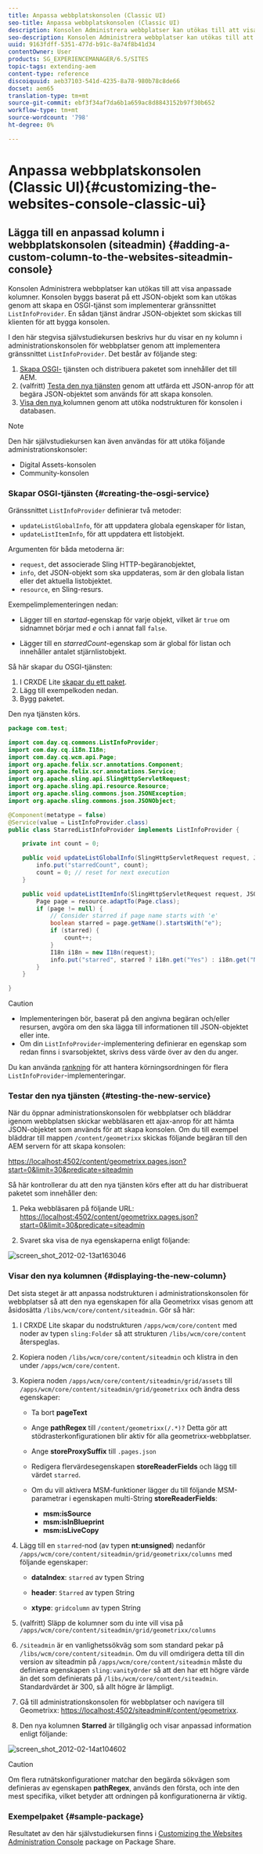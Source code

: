 ```yaml
---
title: Anpassa webbplatskonsolen (Classic UI)
seo-title: Anpassa webbplatskonsolen (Classic UI)
description: Konsolen Administrera webbplatser kan utökas till att visa anpassade kolumner
seo-description: Konsolen Administrera webbplatser kan utökas till att visa anpassade kolumner
uuid: 9163fdff-5351-477d-b91c-8a74f8b41d34
contentOwner: User
products: SG_EXPERIENCEMANAGER/6.5/SITES
topic-tags: extending-aem
content-type: reference
discoiquuid: aeb37103-541d-4235-8a78-980b78c8de66
docset: aem65
translation-type: tm+mt
source-git-commit: ebf3f34af7da6b1a659ac8d8843152b97f30b652
workflow-type: tm+mt
source-wordcount: '798'
ht-degree: 0%

---
```



# Anpassa webbplatskonsolen (Classic UI){#customizing-the-websites-console-classic-ui}

## Lägga till en anpassad kolumn i webbplatskonsolen (siteadmin) {#adding-a-custom-column-to-the-websites-siteadmin-console}

Konsolen Administrera webbplatser kan utökas till att visa anpassade kolumner. Konsolen byggs baserat på ett JSON-objekt som kan utökas genom att skapa en OSGI-tjänst som implementerar gränssnittet `ListInfoProvider`. En sådan tjänst ändrar JSON-objektet som skickas till klienten för att bygga konsolen.

I den här stegvisa självstudiekursen beskrivs hur du visar en ny kolumn i administrationskonsolen för webbplatser genom att implementera gränssnittet `ListInfoProvider`. Det består av följande steg:

1. [Skapa OSGI-](#creating-the-osgi-service) tjänsten och distribuera paketet som innehåller det till AEM.
1. (valfritt) [Testa den nya tjänsten](#testing-the-new-service) genom att utfärda ett JSON-anrop för att begära JSON-objektet som används för att skapa konsolen.
1. [Visa den nya ](#displaying-the-new-column) kolumnen genom att utöka nodstrukturen för konsolen i databasen.

>[!NOTE]
>
>Den här självstudiekursen kan även användas för att utöka följande administrationskonsoler:
>
>* Digital Assets-konsolen
>* Community-konsolen

>



### Skapar OSGI-tjänsten {#creating-the-osgi-service}

Gränssnittet `ListInfoProvider` definierar två metoder:

* `updateListGlobalInfo`, för att uppdatera globala egenskaper för listan,
* `updateListItemInfo`, för att uppdatera ett listobjekt.

Argumenten för båda metoderna är:

* `request`, det associerade Sling HTTP-begäranobjektet,
* `info`, det JSON-objekt som ska uppdateras, som är den globala listan eller det aktuella listobjektet.
* `resource`, en Sling-resurs.

Exempelimplementeringen nedan:

* Lägger till en *startad*-egenskap för varje objekt, vilket är `true` om sidnamnet börjar med *e* och i annat fall `false`.

* Lägger till en *starredCount*-egenskap som är global för listan och innehåller antalet stjärnlistobjekt.

Så här skapar du OSGI-tjänsten:

1. I CRXDE Lite [skapar du ett paket](/help/sites-developing/developing-with-crxde-lite.md#managing-a-bundle).
1. Lägg till exempelkoden nedan.
1. Bygg paketet.

Den nya tjänsten körs.

```java
package com.test;

import com.day.cq.commons.ListInfoProvider;
import com.day.cq.i18n.I18n;
import com.day.cq.wcm.api.Page;
import org.apache.felix.scr.annotations.Component;
import org.apache.felix.scr.annotations.Service;
import org.apache.sling.api.SlingHttpServletRequest;
import org.apache.sling.api.resource.Resource;
import org.apache.sling.commons.json.JSONException;
import org.apache.sling.commons.json.JSONObject;

@Component(metatype = false)
@Service(value = ListInfoProvider.class)
public class StarredListInfoProvider implements ListInfoProvider {

    private int count = 0;

    public void updateListGlobalInfo(SlingHttpServletRequest request, JSONObject info, Resource resource) throws JSONException {
        info.put("starredCount", count);
        count = 0; // reset for next execution
    }

    public void updateListItemInfo(SlingHttpServletRequest request, JSONObject info, Resource resource) throws JSONException {
        Page page = resource.adaptTo(Page.class);
        if (page != null) {
            // Consider starred if page name starts with 'e'
            boolean starred = page.getName().startsWith("e");
            if (starred) {
                count++;
            }
            I18n i18n = new I18n(request);
            info.put("starred", starred ? i18n.get("Yes") : i18n.get("No"));
        }
    }

}
```

>[!CAUTION]
>
>* Implementeringen bör, baserat på den angivna begäran och/eller resursen, avgöra om den ska lägga till informationen till JSON-objektet eller inte.
>* Om din `ListInfoProvider`-implementering definierar en egenskap som redan finns i svarsobjektet, skrivs dess värde över av den du anger.

>
>  
Du kan använda [rankning](https://www.osgi.org/javadoc/r2/org/osgi/framework/Constants.html#SERVICE_RANKING) för att hantera körningsordningen för flera `ListInfoProvider`-implementeringar.

### Testar den nya tjänsten {#testing-the-new-service}

När du öppnar administrationskonsolen för webbplatser och bläddrar igenom webbplatsen skickar webbläsaren ett ajax-anrop för att hämta JSON-objektet som används för att skapa konsolen. Om du till exempel bläddrar till mappen `/content/geometrixx` skickas följande begäran till den AEM servern för att skapa konsolen:

[https://localhost:4502/content/geometrixx.pages.json?start=0&amp;limit=30&amp;predicate=siteadmin](https://localhost:4502/content/geometrixx.pages.json?start=0&amp;limit=30&amp;predicate=siteadmin)

Så här kontrollerar du att den nya tjänsten körs efter att du har distribuerat paketet som innehåller den:

1. Peka webbläsaren på följande URL:
   [https://localhost:4502/content/geometrixx.pages.json?start=0&amp;limit=30&amp;predicate=siteadmin](https://localhost:4502/content/geometrixx.pages.json?start=0&amp;limit=30&amp;predicate=siteadmin)

1. Svaret ska visa de nya egenskaperna enligt följande:

![screen_shot_2012-02-13at163046](assets/screen_shot_2012-02-13at163046.png)

### Visar den nya kolumnen {#displaying-the-new-column}

Det sista steget är att anpassa nodstrukturen i administrationskonsolen för webbplatser så att den nya egenskapen för alla Geometrixx visas genom att åsidosätta `/libs/wcm/core/content/siteadmin`. Gör så här:

1. I CRXDE Lite skapar du nodstrukturen `/apps/wcm/core/content` med noder av typen `sling:Folder` så att strukturen `/libs/wcm/core/content` återspeglas.

1. Kopiera noden `/libs/wcm/core/content/siteadmin` och klistra in den under `/apps/wcm/core/content`.

1. Kopiera noden `/apps/wcm/core/content/siteadmin/grid/assets` till `/apps/wcm/core/content/siteadmin/grid/geometrixx` och ändra dess egenskaper:

   * Ta bort **pageText**

   * Ange **pathRegex** till `/content/geometrixx(/.*)?`
Detta gör att stödrasterkonfigurationen blir aktiv för alla geometrixx-webbplatser.

   * Ange **storeProxySuffix** till `.pages.json`

   * Redigera flervärdesegenskapen **storeReaderFields** och lägg till värdet `starred`.

   * Om du vill aktivera MSM-funktioner lägger du till följande MSM-parametrar i egenskapen multi-String **storeReaderFields**:

      * **msm:isSource**
      * **msm:isInBlueprint**
      * **msm:isLiveCopy**

1. Lägg till en `starred`-nod (av typen **nt:unsigned**) nedanför `/apps/wcm/core/content/siteadmin/grid/geometrixx/columns` med följande egenskaper:

   * **dataIndex**:  `starred` av typen String

   * **header**:  `Starred` av typen String

   * **xtype**:  `gridcolumn` av typen String

1. (valfritt) Släpp de kolumner som du inte vill visa på `/apps/wcm/core/content/siteadmin/grid/geometrixx/columns`

1. `/siteadmin` är en vanlighetssökväg som som standard pekar på  `/libs/wcm/core/content/siteadmin`.
Om du vill omdirigera detta till din version av siteadmin på `/apps/wcm/core/content/siteadmin` måste du definiera egenskapen `sling:vanityOrder` så att den har ett högre värde än det som definierats på `/libs/wcm/core/content/siteadmin`. Standardvärdet är 300, så allt högre är lämpligt.

1. Gå till administrationskonsolen för webbplatser och navigera till Geometrixx:
   [https://localhost:4502/siteadmin#/content/geometrixx](https://localhost:4502/siteadmin#/content/geometrixx).

1. Den nya kolumnen **Starred** är tillgänglig och visar anpassad information enligt följande:

![screen_shot_2012-02-14at104602](assets/screen_shot_2012-02-14at104602.png)

>[!CAUTION]
>
>Om flera rutnätskonfigurationer matchar den begärda sökvägen som definieras av egenskapen **pathRegex**, används den första, och inte den mest specifika, vilket betyder att ordningen på konfigurationerna är viktig.

### Exempelpaket {#sample-package}

Resultatet av den här självstudiekursen finns i [Customizing the Websites Administration Console](https://localhost:4502/crx/packageshare/index.html/content/marketplace/marketplaceProxy.html?packagePath=/content/companies/public/adobe/packages/helper/customizing-siteadmin) package on Package Share.
